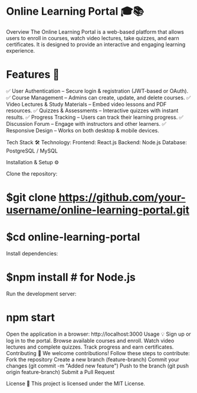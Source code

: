 # Online Learning Portal 🎓📚
Overview
The Online Learning Portal is a web-based platform that allows users to enroll in courses, watch video lectures, take quizzes, and earn certificates. It is designed to provide an interactive and engaging learning experience.

# Features 🚀
✅ User Authentication – Secure login & registration (JWT-based or OAuth).
✅ Course Management – Admins can create, update, and delete courses.
✅ Video Lectures & Study Materials – Embed video lessons and PDF resources.
✅ Quizzes & Assessments – Interactive quizzes with instant results.
✅ Progress Tracking – Users can track their learning progress.
✅ Discussion Forum – Engage with instructors and other learners.
✅ Responsive Design – Works on both desktop & mobile devices.

Tech Stack 🛠
Technology: 
Frontend:	React.js
Backend:	Node.js
Database: PostgreSQL / MySQL

Installation & Setup ⚙️

Clone the repository:
# $git clone https://github.com/your-username/online-learning-portal.git
# $cd online-learning-portal

Install dependencies:
# $npm install  # for Node.js

Run the development server:
# npm start  

Open the application in a browser:
http://localhost:3000
Usage 💡
Sign up or log in to the portal.
Browse available courses and enroll.
Watch video lectures and complete quizzes.
Track progress and earn certificates.
Contributing 🤝
We welcome contributions! Follow these steps to contribute:
Fork the repository
Create a new branch (feature-branch)
Commit your changes (git commit -m "Added new feature")
Push to the branch (git push origin feature-branch)
Submit a Pull Request

License 📝
This project is licensed under the MIT License.
